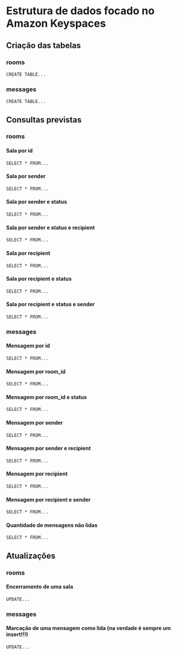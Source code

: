 # Estrutura de dados focado no Amazon Keyspaces

## Criação das tabelas

### rooms

```
CREATE TABLE...
```

### messages

```
CREATE TABLE...
```

## Consultas previstas

### rooms

#### Sala por id

```
SELECT * FROM...
```

#### Sala por sender

```
SELECT * FROM...
```

#### Sala por sender e status

```
SELECT * FROM...
```

#### Sala por sender e status e recipient

```
SELECT * FROM...
```

#### Sala por recipient

```
SELECT * FROM...
```

#### Sala por recipient e status

```
SELECT * FROM...
```

#### Sala por recipient e status e sender

```
SELECT * FROM...
```

### messages

#### Mensagem por id

```
SELECT * FROM...
```

#### Mensagem por room_id

```
SELECT * FROM...
```

#### Mensagem por room_id e status

```
SELECT * FROM...
```

#### Mensagem por sender

```
SELECT * FROM...
```

#### Mensagem por sender e recipient

```
SELECT * FROM...
```

#### Mensagem por recipient

```
SELECT * FROM...
```

#### Mensagem por recipient e sender

```
SELECT * FROM...
```

#### Quantidade de mensagens não lidas

```
SELECT * FROM...
```

## Atualizações

### rooms

#### Encerramento de uma sala

```
UPDATE...
```

### messages

#### Marcação de uma mensagem como lida (na verdade é sempre um insert!!!)

```
UPDATE...
```